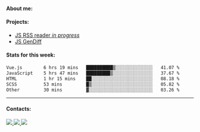 #### About me:

#### Projects:
- [JS RSS reader *in progress*](https://github.com/GKoil/frontend-project-lvl3)
- [JS GenDiff](https://github.com/GKoil/GenDiff)

#### Stats for this week:
<!--START_SECTION:waka-->

```txt
Vue.js        6 hrs 19 mins   ██████████▒░░░░░░░░░░░░░░   41.07 %
JavaScript    5 hrs 47 mins   █████████▒░░░░░░░░░░░░░░░   37.67 %
HTML          1 hr 15 mins    ██░░░░░░░░░░░░░░░░░░░░░░░   08.18 %
SCSS          53 mins         █▒░░░░░░░░░░░░░░░░░░░░░░░   05.82 %
Other         30 mins         ▓░░░░░░░░░░░░░░░░░░░░░░░░   03.26 %
```

<!--END_SECTION:waka-->
---
#### Contacts:

<a target='_blank' title='LinkedIn' href="https://www.linkedin.com/in/gkoil/">
  <img src="https://img.shields.io/badge/LinkedIn-0077B5?style=for-the-badge&logo=linkedin&logoColor=white" />
</a>
<a target='_blank' title='Telegram' href="https://t.me/gkoil">
  <img src="https://img.shields.io/badge/Telegram-2CA5E0?style=for-the-badge&logo=telegram&logoColor=white" />
</a>
<a target='_blank' title='Gmail' href="mailto: gk.grigorev@gmail.com">
  <img src="https://img.shields.io/badge/Gmail-D14836?style=for-the-badge&logo=gmail&logoColor=white" />
</a>

